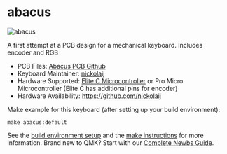 # abacus

![abacus](https://i.imgur.com/IFtuWaK.jpg)

A first attempt at a PCB design for a mechanical keyboard. Includes encoder and RGB

* PCB Files: [Abacus PCB Github](https://github.com/nickolaij/Abacus_Rev2)
* Keyboard Maintainer: [nickolaij](https://github.com/nickolaij)
* Hardware Supported: [Elite C Microcontroller](https://keeb.io/products/elite-c-usb-c-pro-micro-replacement-arduino-compatible-atmega32u4) or Pro Micro Microcontroller (Elite C has additional pins for encoder)
* Hardware Availability: https://github.com/nickolaij

Make example for this keyboard (after setting up your build environment):

    make abacus:default

See the [build environment setup](https://docs.qmk.fm/#/getting_started_build_tools) and the [make instructions](https://docs.qmk.fm/#/getting_started_make_guide) for more information. Brand new to QMK? Start with our [Complete Newbs Guide](https://docs.qmk.fm/#/newbs).
